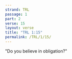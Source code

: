 ```yaml
---
strand: TRL
passage: 1
part: 2
verse: 15
layout: verse
title: "TRL 1:15"
permalink: /TRL/1/15/
---
```

"Do you believe in obligation?"
